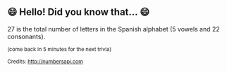 ## 😄 Hello! Did you know that... 😄
27 is the total number of letters in the Spanish alphabet (5 vowels and 22 consonants).

<sup>(come back in 5 minutes for the next trivia)</sup>


<sup>Credits: http://numbersapi.com</sup>
